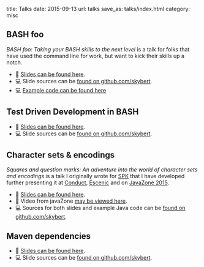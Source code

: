 title: Talks
date: 2015-09-13
url: talks
save_as: talks/index.html
category: misc

## BASH foo

*BASH foo: Taking your BASH skills to the next level* is a talk for
folks that have used the command line for work, but want to kick their
skills up a notch.

- 📖 [Slides can be found here](bash-foo).
- 💻 Slide sources can be
[found on github.com/skybert](https://github.com/skybert/skybert-net/tree/master/src/talks/bash-foo).
- 💻 [Example code can be found here](https://gitlab.com/skybert/gone)

## Test Driven Development in BASH

- 📖 [Slides can be found here](bash-tdd).
- 💻 Slide sources can be
  [found on github.com/skybert](https://github.com/skybert/skybert-net/tree/master/src/talks/bash-tdd).

## Character sets & encodings

*Squares and question marks: An adventure into the world of character
sets and encodings* is a talk I originally wrote for
[SPK](http://spk.no) that I have developed further presenting it at
[Conduct](http://conduct.no), [Escenic](http://escenic.com) and on
[JavaZone 2015](https://vimeo.com/138873442).

- 📖 [Slides can be found here](charset-and-encoding).
- 🎥 Video from javaZone [may be viewed here](https://vimeo.com/138873442).
- 💻 Sources for both slides and example Java code can be
[found on github.com/skybert](https://github.com/skybert/skybert-net/tree/master/src/talks/charset-and-encoding).

## Maven dependencies

- 📖 [Slides can be found here](maven-dependencies).
- 💻 Slide sources can be
[found on github.com/skybert](https://github.com/skybert/skybert-net/tree/master/src/talks/maven-dependencies).

